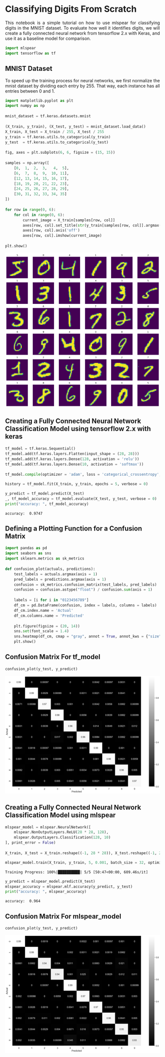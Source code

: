 # Classifying Digits From Scratch

<div style='text-align: justify'>This notebook is a simple tutorial on how to use mlspear for classifying digits in the MNIST dataset. To evaluate how well it identifies digits, we will create a fully connected neural network from tensorflow 2.x with Keras, and use it as a baseline model for comparison.</div>


```python
import mlspear
import tensorflow as tf
```

## MNIST Dataset

<div style='text-align: justify'>To speed up the training process for neural networks, we first normalize the mnist dataset by dividing each entry by 255. That way, each instance has all entries between 0 and 1. </div>


```python
import matplotlib.pyplot as plt
import numpy as np

mnist_dataset = tf.keras.datasets.mnist

(X_train, y_train), (X_test, y_test) = mnist_dataset.load_data()
X_train, X_test = X_train / 255, X_test / 255
y_train = tf.keras.utils.to_categorical(y_train)
y_test  = tf.keras.utils.to_categorical(y_test)

fig, axes = plt.subplots(6, 6, figsize = (15, 15))

samples = np.array([
    [0,  1,  2,  3,   4,  5],
    [6,  7,  8,  9,  10, 11],
    [12, 13, 14, 15, 16, 17],
    [18, 19, 20, 21, 22, 23],
    [24, 25, 26, 27, 28, 29],
    [30, 31, 32, 33, 34, 35]
])

for row in range(0, 6):
    for col in range(0, 6):
        current_image = X_train[samples[row, col]]
        axes[row, col].set_title(str(y_train[samples[row, col]].argmax()))
        axes[row, col].axis('off')
        axes[row, col].imshow(current_image)
        
plt.show()
```


![png](output_5_0.png)


## Creating a Fully Connected Neural Network Classification Model using tensorflow 2.x with keras


```python
tf_model = tf.keras.Sequential()
tf_model.add(tf.keras.layers.Flatten(input_shape = (28, 28)))
tf_model.add(tf.keras.layers.Dense(128, activation = 'relu'))
tf_model.add(tf.keras.layers.Dense(10, activation = 'softmax'))

tf_model.compile(optimizer = 'adam', loss = 'categorical_crossentropy', metrics = ['accuracy'])
```


```python
history = tf_model.fit(X_train, y_train, epochs = 5, verbose = 0)
```


```python
y_predict = tf_model.predict(X_test)
_, tf_model_accuracy = tf_model.evaluate(X_test, y_test, verbose = 0)
print("accuracy: ", tf_model_accuracy)
```

    accuracy:  0.9747


## Defining a Plotting Function for a Confusion Matrix


```python
import pandas as pd
import seaborn as sns
import sklearn.metrics as sk_metrics

def confusion_plot(actuals, predictions):
    test_labels = actuals.argmax(axis = 1)
    pred_labels = predictions.argmax(axis = 1)
    confusion = sk_metrics.confusion_matrix(test_labels, pred_labels)
    confusion = confusion.astype("float") / confusion.sum(axis = 1)
    
    labels = [i for i in "0123456789"]
    df_cm = pd.DataFrame(confusion, index = labels, columns = labels)
    df_cm.index.name = 'Actual'
    df_cm.columns.name = 'Predicted'
    
    plt.figure(figsize = (20, 14))
    sns.set(font_scale = 1.4)
    sns.heatmap(df_cm, cmap = "gray", annot = True, annot_kws = {"size": 16})
    plt.show()
```

## Confusion Matrix For tf_model


```python
confusion_plot(y_test, y_predict)
```


![png](output_13_0.png)


## Creating a Fully Connected Neural Network Classification Model using mlspear


```python
mlspear_model = mlspear.NeuralNetwork([
    mlspear.NonOutputLayers.ReLU(28 * 28, 128), 
    mlspear.OutputLayers.Classification(128, 10)
], print_error = False)

X_train, X_test = X_train.reshape((-1, 28 * 28)), X_test.reshape((-1, 28 * 28))
```


```python
mlspear_model.train(X_train, y_train, 5, 0.001, batch_size = 32, optimizer = 'adam')
```

    Training Progress: 100%|██████████| 5/5 [50:47<00:00, 609.46s/it]



```python
y_predict = mlspear_model.predict(X_test)
mlspear_accuracy = mlspear.mlf.accuracy(y_predict, y_test)
print("accuracy: ", mlspear_accuracy)
```

    accuracy:  0.964


## Confusion Matrix For mlspear_model


```python
confusion_plot(y_test, y_predict)
```


![png](output_19_0.png)

